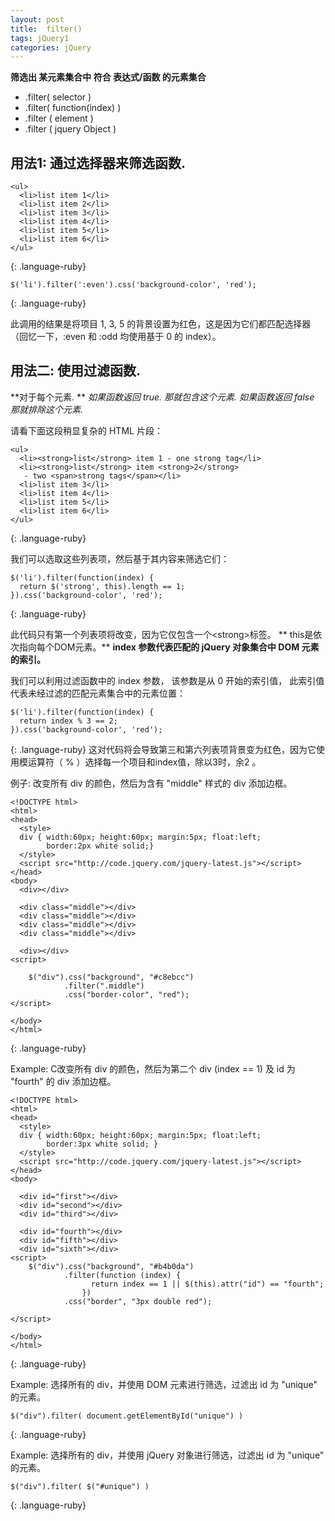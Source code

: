 ```yaml
---
layout: post
title:  filter()
tags: jQuery1
categories: jQuery
---
```

**筛选出 某元素集合中 符合 表达式/函数 的元素集合**
- .filter( selector )
- .filter( function(index) )
- .filter ( element )
- .filter ( jquery Object )


## 用法1: 通过选择器来筛选函数.
~~~
<ul>
  <li>list item 1</li>
  <li>list item 2</li>
  <li>list item 3</li>
  <li>list item 4</li>
  <li>list item 5</li>
  <li>list item 6</li>
</ul>
~~~
{: .language-ruby}

~~~
$('li').filter(':even').css('background-color', 'red');
~~~
{: .language-ruby}

此调用的结果是将项目 1, 3, 5 的背景设置为红色，这是因为它们都匹配选择器（回忆一下，:even 和 :odd 均使用基于 0 的 index）。




## 用法二: 使用过滤函数.

**对于每个元素. **
*如果函数返回 true. 那就包含这个元素.*
*如果函数返回 false 那就排除这个元素.*


请看下面这段稍显复杂的 HTML 片段：
~~~
<ul>
  <li><strong>list</strong> item 1 - one strong tag</li>
  <li><strong>list</strong> item <strong>2</strong>
   - two <span>strong tags</span></li>
  <li>list item 3</li>
  <li>list item 4</li>
  <li>list item 5</li>
  <li>list item 6</li>
</ul>
~~~
{: .language-ruby}

我们可以选取这些列表项，然后基于其内容来筛选它们：
~~~
$('li').filter(function(index) {
  return $('strong', this).length == 1;
}).css('background-color', 'red');
~~~
{: .language-ruby}

此代码只有第一个列表项将改变，因为它仅包含一个\<strong\>标签。
** this是依次指向每个DOM元素。**
**index 参数代表匹配的 jQuery 对象集合中 DOM 元素的索引。**


我们可以利用过滤函数中的 index 参数，
该参数是从 0 开始的索引值，
此索引值代表未经过滤的匹配元素集合中的元素位置：

~~~
$('li').filter(function(index) {
  return index % 3 == 2;
}).css('background-color', 'red');
~~~
{: .language-ruby}
这对代码将会导致第三和第六列表项背景变为红色，因为它使用模运算符（ % ）选择每一个项目和index值，除以3时，余2 。




例子:
改变所有 div 的颜色，然后为含有 "middle" 样式的 div 添加边框。

~~~
<!DOCTYPE html>
<html>
<head>
  <style>
  div { width:60px; height:60px; margin:5px; float:left;
        border:2px white solid;}
  </style>
  <script src="http://code.jquery.com/jquery-latest.js"></script>
</head>
<body>
  <div></div>
 
  <div class="middle"></div>
  <div class="middle"></div>
  <div class="middle"></div>
  <div class="middle"></div>
 
  <div></div>
<script>
 
    $("div").css("background", "#c8ebcc")
            .filter(".middle")
            .css("border-color", "red");
</script>
 
</body>
</html>
~~~
{: .language-ruby}



Example: C改变所有 div 的颜色，然后为第二个 div (index == 1) 及 id 为 "fourth" 的 div 添加边框。


~~~
<!DOCTYPE html>
<html>
<head>
  <style>
  div { width:60px; height:60px; margin:5px; float:left;
        border:3px white solid; }
  </style>
  <script src="http://code.jquery.com/jquery-latest.js"></script>
</head>
<body>
 
  <div id="first"></div>
  <div id="second"></div>
  <div id="third"></div>
 
  <div id="fourth"></div>
  <div id="fifth"></div>
  <div id="sixth"></div>
<script>
    $("div").css("background", "#b4b0da")
            .filter(function (index) {
                  return index == 1 || $(this).attr("id") == "fourth";
                })
            .css("border", "3px double red");
 
</script>
 
</body>
</html>
~~~
{: .language-ruby}



Example: 选择所有的 div，并使用 DOM 元素进行筛选，过滤出 id 为 "unique" 的元素。

~~~
$("div").filter( document.getElementById("unique") )
~~~
{: .language-ruby}


Example: 选择所有的 div，并使用 jQuery 对象进行筛选，过滤出 id 为 "unique" 的元素。

~~~
$("div").filter( $("#unique") )
~~~
{: .language-ruby}









